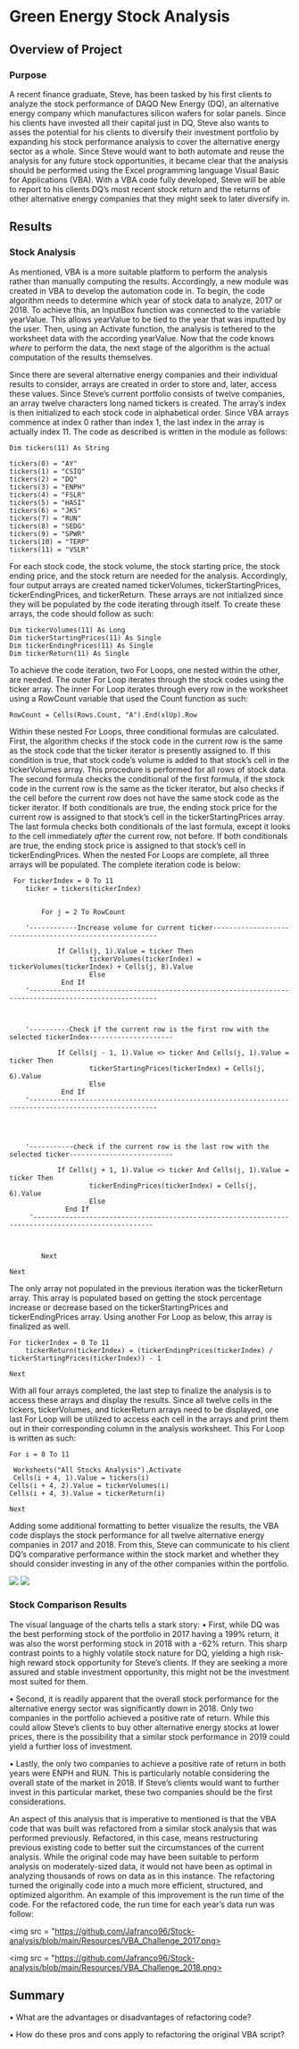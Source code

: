 # Green Energy Stock Analysis

## Overview of Project

### Purpose

A recent finance graduate, Steve, has been tasked by his first clients to analyze the stock performance of DAQO New Energy (DQ), an alternative energy company which manufactures silicon wafers for solar panels. Since his clients have invested all their capital just in DQ, Steve also wants to asses the potential for his clients to diversify their investment portfolio by expanding his stock performance analysis to cover the alternative energy sector as a whole. Since Steve would want to both automate and reuse the analysis for any future stock opportunities, it became clear that the analysis should be performed using the Excel programming language Visual Basic for Applications (VBA). With a VBA code fully developed, Steve will be able to report to his clients DQ’s most recent stock return and the returns of other alternative energy companies that they might seek to later diversify in.


## Results

### Stock Analysis

As mentioned, VBA is a more suitable platform to perform the analysis rather than manually computing the results. Accordingly, a new module was created in VBA to develop the automation code in. To begin, the code algorithm needs to determine which year of stock data to analyze, 2017 or 2018. To achieve this, an InputBox function was connected to the variable yearValue. This allows yearValue to be tied to the year that was inputted by the user. Then, using an Activate function, the analysis is tethered to the worksheet data with the according yearValue. Now that the code knows *where* to perform the data, the next stage of the algorithm is the actual computation of the results themselves.

Since there are several alternative energy companies and their individual results to consider, arrays are created in order to store and, later, access these values. Since Steve’s current portfolio consists of twelve companies, an array twelve characters long named tickers is created. The array’s index is then initialized to each stock code in alphabetical order. Since VBA arrays commence at index 0 rather than index 1, the last index in the array is actually index 11. The code as described is written in the module as follows:



    Dim tickers(11) As String
    
    tickers(0) = "AY"
    tickers(1) = "CSIQ"
    tickers(2) = "DQ"
    tickers(3) = "ENPH"
    tickers(4) = "FSLR"
    tickers(5) = "HASI"
    tickers(6) = "JKS"
    tickers(7) = "RUN"
    tickers(8) = "SEDG"
    tickers(9) = "SPWR"
    tickers(10) = "TERP"
    tickers(11) = "VSLR"

For each stock code, the stock volume, the stock starting price, the stock ending price, and the stock return are needed for the analysis. Accordingly, four output arrays are created named tickerVolumes, tickerStartingPrices, tickerEndingPrices, and tickerReturn. These arrays are not initialized since they will be populated by the code iterating through itself. To create these arrays, the code should follow as such:

    
    Dim tickerVolumes(11) As Long
    Dim tickerStartingPrices(11) As Single
    Dim tickerEndingPrices(11) As Single
    Dim tickerReturn(11) As Single
    

To achieve the code iteration, two For Loops, one nested within the other, are needed. The outer For Loop iterates through the stock codes using the ticker array. The inner For Loop iterates through every row in the worksheet using a RowCount variable that used the Count function as such:


    RowCount = Cells(Rows.Count, "A").End(xlUp).Row

Within these nested For Loops, three conditional formulas are calculated. First, the algorithm checks if the stock code in the current row is the same as the stock code that the ticker iterator is presently assigned to. If this condition is true, that stock code’s volume is added to that stock’s cell in the tickerVolumes array. This procedure is performed for all rows of stock data. The second formula checks the conditional of the first formula, if the stock code in the current row is the same as the ticker iterator, but also checks if the cell before the current row does not have the same stock code as the ticker iterator. If both conditionals are true, the ending stock price for the current row is assigned to that stock’s cell in the tickerStartingPrices array. The last formula checks both conditionals of the last formula, except it looks to the cell immediately *after* the current row, not before. If both conditionals are true, the ending stock price is assigned to that stock’s cell in tickerEndingPrices. When the nested For Loops are complete, all three arrays will be populated. The complete iteration code is below:


     For tickerIndex = 0 To 11
        ticker = tickers(tickerIndex)
        
      
            For j = 2 To RowCount
            
        '------------Increase volume for current ticker--------------------------------------------------------
        
                If Cells(j, 1).Value = ticker Then
                        tickerVolumes(tickerIndex) = tickerVolumes(tickerIndex) + Cells(j, 8).Value
                        Else
                 End If
        '------------------------------------------------------------------------------------------------------
        
        
                
        '----------Check if the current row is the first row with the selected tickerIndex---------------------
                
                If Cells(j - 1, 1).Value <> ticker And Cells(j, 1).Value = ticker Then
                        tickerStartingPrices(tickerIndex) = Cells(j, 6).Value
                        Else
                 End If
        '------------------------------------------------------------------------------------------------------
        
        
        
        
        '-----------check if the current row is the last row with the selected ticker--------------------------
        
                If Cells(j + 1, 1).Value <> ticker And Cells(j, 1).Value = ticker Then
                        tickerEndingPrices(tickerIndex) = Cells(j, 6).Value
                        Else
                  End If
         '----------------------------------------------------------------------------------------------------
          
            
            
            Next
             
    Next

The only array not populated in the previous iteration was the tickerReturn array. This array is populated based on getting the stock percentage increase or decrease based on the tickerStartingPrices and tickerEndingPrices array. Using another For Loop as below, this array is finalized as well.

    For tickerIndex = 0 To 11
        tickerReturn(tickerIndex) = (tickerEndingPrices(tickerIndex) / tickerStartingPrices(tickerIndex)) - 1
  
    Next

With all four arrays completed, the last step to finalize the analysis is to access these arrays and display the results. Since all twelve cells in the tickers, tickerVolumes, and tickerReturn arrays need to be displayed, one last For Loop will be utilized to access each cell in the arrays and print them out in their corresponding column in the analysis worksheet. This For Loop is written as such:

    For i = 0 To 11

     Worksheets("All Stocks Analysis").Activate
     Cells(i + 4, 1).Value = tickers(i)
    Cells(i + 4, 2).Value = tickerVolumes(i)
    Cells(i + 4, 3).Value = tickerReturn(i)
  
    Next
    
Adding some additional formatting to better visualize the results, the VBA code displays the stock performance for all twelve alternative energy companies in 2017 and 2018. From this, Steve can communicate to his client DQ’s comparative performance within the stock market and whether they should consider investing in any of the other companies within the portfolio. 

<img src = "https://github.com/Jafranco96/Stock-analysis/blob/main/Resources/Stocks_2017_Return.png">

<img src = "https://github.com/Jafranco96/Stock-analysis/blob/main/Resources/Stocks_2018_Return.png">

### Stock Comparison Results 

The visual language of the charts tells a stark story:
•	First, while DQ was the best performing stock of the portfolio in 2017 having a 199% return, it was also the worst performing stock in 2018 with a -62% return. This sharp contrast points to a highly volatile stock nature for DQ, yielding a high risk-high reward stock opportunity for Steve’s clients. If they are seeking a more assured and stable investment opportunity, this might not be the investment most suited for them.

•	Second, it is readily apparent that the overall stock performance for the alternative energy sector was significantly down in 2018. Only two companies in the portfolio achieved a positive rate of return. While this could allow Steve’s clients to buy other alternative energy stocks at lower prices, there is the possibility that a similar stock performance in 2019 could yield a further loss of investment. 

•	Lastly, the only two companies to achieve a positive rate of return in both years were ENPH and RUN. This is particularly notable considering the overall state of the market in 2018. If Steve’s clients would want to further invest in this particular market, these two companies should be the first considerations.

An aspect of this analysis that is imperative to mentioned is that the VBA code that was built was refactored from a similar stock analysis that was performed previously. Refactored, in this case, means restructuring previous existing code to better suit the circumstances of the current analysis. While the original code may have been suitable to perform analysis on moderately-sized data, it would not have been as optimal in analyzing thousands of rows on data as in this instance. The refactoring turned the originally code into a much more efficient, structured, and optimized algorithm. An example of this improvement is the run time of the code. For the refactored code, the run time for each year’s data run was follow:


<img src = "https://github.com/Jafranco96/Stock-analysis/blob/main/Resources/VBA_Challenge_2017.png>
            
<img src = "https://github.com/Jafranco96/Stock-analysis/blob/main/Resources/VBA_Challenge_2018.png>


## Summary
•	What are the advantages or disadvantages of refactoring code?

•	How do these pros and cons apply to refactoring the original VBA script?
